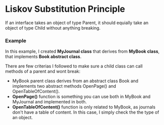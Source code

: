 ﻿# Liskov Substitution Principle

If an interface takes an object of type Parent, it should equially take an object of type Child without anything breaking.

### Example
In this example, I created **MyJournal class** that derives from **MyBook class**, that implements **Book abstract class**.

There are few criterias I followed to make sure a child class can call methods of a parent and wont break:
- MyBook parent class derives from an abstract class Book and implements two abstract methods OpenPage() and OpenTableOfContent().
- **OpenPage()** function is something you can use both in MyBook and MyJournal and implemented in both. 
- **OpenTableOfContent()** function is only related to MyBook, as journals don't have a table of content. In this case, I simply 
check the the type of an object.
